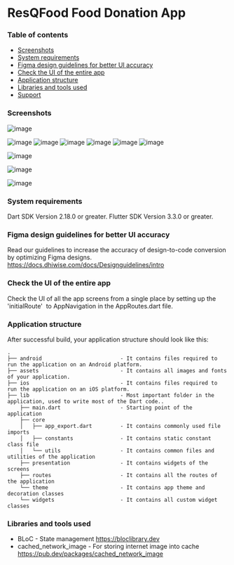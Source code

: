 
# ResQFood Food Donation App
### Table of contents
- [Screenshots](#Screenshots)
- [System requirements](#system-requirements)
- [Figma design guidelines for better UI accuracy](#figma-design-guideline-for-better-accuracy)
- [Check the UI of the entire app](#app-navigations)
- [Application structure](#project-structure)
- [Libraries and tools used](#libraries-and-tools-used)
- [Support](#support)

### Screenshots

![image](https://github.com/Jyothika083/ResQFood-Food-Donation-App/assets/117371810/f0136c97-cba0-43f6-b50d-3980e4e6ce80)

![image](https://github.com/Jyothika083/ResQFood-Food-Donation-App/assets/117371810/d87b2822-2a1f-4b24-b837-f44d0a31d366)
![image](https://github.com/Jyothika083/ResQFood-Food-Donation-App/assets/117371810/17bc2255-12ac-4db3-9684-ed585bd375a9)
![image](https://github.com/Jyothika083/ResQFood-Food-Donation-App/assets/117371810/7f9f3458-290c-419f-8cfa-a75de606c480)
![image](https://github.com/Jyothika083/ResQFood-Food-Donation-App/assets/117371810/84757979-20e1-44c7-9618-52d80c3fa7fb)
![image](https://github.com/Jyothika083/ResQFood-Food-Donation-App/assets/117371810/537f2c74-bf8b-4bbb-b3d8-dd4fe28738c5)
![image](https://github.com/Jyothika083/ResQFood-Food-Donation-App/assets/117371810/2acf3bc1-3ff7-4026-be6c-6448dd6d854c)

![image](https://github.com/Jyothika083/ResQFood-Food-Donation-App/assets/117371810/cd4145b8-261d-4377-a139-e18c6bcef75b)

![image](https://github.com/Jyothika083/ResQFood-Food-Donation-App/assets/117371810/d98f66fa-2889-400c-aeca-90f9487ea2dc)

![image](https://github.com/Jyothika083/ResQFood-Food-Donation-App/assets/117371810/2286e05e-72fe-4625-b070-21e3d878498e)




### System requirements

Dart SDK Version 2.18.0 or greater.
Flutter SDK Version 3.3.0 or greater.

### Figma design guidelines for better UI accuracy

Read our guidelines to increase the accuracy of design-to-code conversion by optimizing Figma designs.
https://docs.dhiwise.com/docs/Designguidelines/intro

### Check the UI of the entire app

Check the UI of all the app screens from a single place by setting up the 'initialRoute'  to AppNavigation in the AppRoutes.dart file.

### Application structure

After successful build, your application structure should look like this:

```
.
├── android                         - It contains files required to run the application on an Android platform.
├── assets                          - It contains all images and fonts of your application.
├── ios                             - It contains files required to run the application on an iOS platform.
├── lib                             - Most important folder in the application, used to write most of the Dart code..
    ├── main.dart                   - Starting point of the application
    ├── core
    │   ├── app_export.dart         - It contains commonly used file imports
    │   ├── constants               - It contains static constant class file
    │   └── utils                   - It contains common files and utilities of the application
    ├── presentation                - It contains widgets of the screens 
    ├── routes                      - It contains all the routes of the application
    └── theme                       - It contains app theme and decoration classes
    └── widgets                     - It contains all custom widget classes
```



### Libraries and tools used

- BLoC - State management
  https://bloclibrary.dev
- cached_network_image - For storing internet image into cache
  https://pub.dev/packages/cached_network_image

